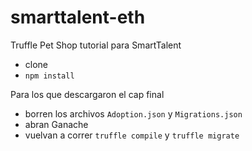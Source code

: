 # smarttalent-eth
Truffle Pet Shop tutorial para SmartTalent

- clone
- `npm install`


Para los que descargaron el cap final
- borren los archivos `Adoption.json` y `Migrations.json`
- abran Ganache
- vuelvan a correr `truffle compile` y `truffle migrate`
